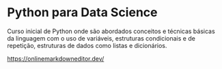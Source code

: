 # Python para Data Science

Curso inicial de Python onde são abordados conceitos e técnicas básicas da linguagem com o uso de variáveis, estruturas condicionais e de repetição, estruturas de dados como listas e dicionários.

https://onlinemarkdowneditor.dev/
